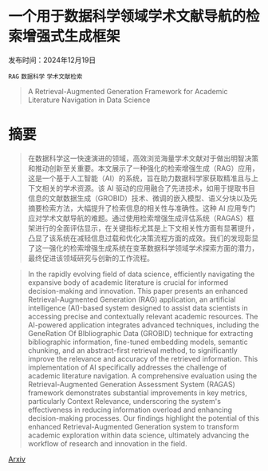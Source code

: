 # 一个用于数据科学领域学术文献导航的检索增强式生成框架

发布时间：2024年12月19日

`RAG` `数据科学` `学术文献检索`

> A Retrieval-Augmented Generation Framework for Academic Literature Navigation in Data Science

# 摘要

> 在数据科学这一快速演进的领域，高效浏览海量学术文献对于做出明智决策和推动创新至关重要。本文展示了一种强化的检索增强生成（RAG）应用，这是一个基于人工智能（AI）的系统，旨在助力数据科学家获取精准且与上下文相关的学术资源。该 AI 驱动的应用融合了先进技术，如用于提取书目信息的文献数据生成（GROBID）技术、微调的嵌入模型、语义分块以及先摘要检索方法，大幅提升了检索信息的相关性与准确性。这种 AI 应用专门应对学术文献导航的难题。通过使用检索增强生成评估系统（RAGAS）框架进行的全面评估显示，在关键指标尤其是上下文相关性方面有显著提升，凸显了该系统在减轻信息过载和优化决策流程方面的成效。我们的发现彰显了这一强化的检索增强生成系统在变革数据科学领域学术探索方面的潜力，最终促进该领域研究与创新的工作流程。

> In the rapidly evolving field of data science, efficiently navigating the expansive body of academic literature is crucial for informed decision-making and innovation. This paper presents an enhanced Retrieval-Augmented Generation (RAG) application, an artificial intelligence (AI)-based system designed to assist data scientists in accessing precise and contextually relevant academic resources. The AI-powered application integrates advanced techniques, including the GeneRation Of BIbliographic Data (GROBID) technique for extracting bibliographic information, fine-tuned embedding models, semantic chunking, and an abstract-first retrieval method, to significantly improve the relevance and accuracy of the retrieved information. This implementation of AI specifically addresses the challenge of academic literature navigation. A comprehensive evaluation using the Retrieval-Augmented Generation Assessment System (RAGAS) framework demonstrates substantial improvements in key metrics, particularly Context Relevance, underscoring the system's effectiveness in reducing information overload and enhancing decision-making processes. Our findings highlight the potential of this enhanced Retrieval-Augmented Generation system to transform academic exploration within data science, ultimately advancing the workflow of research and innovation in the field.

[Arxiv](https://arxiv.org/abs/2412.15404)